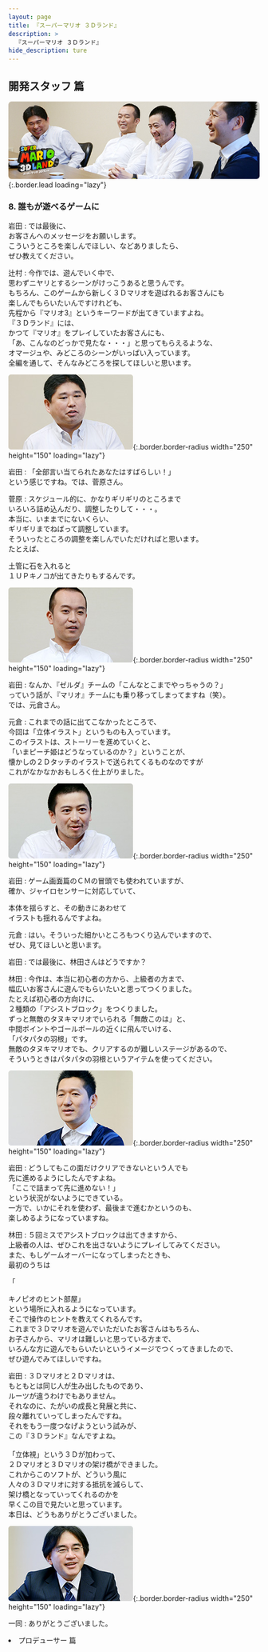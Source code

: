 ```yaml
---
layout: page
title: 『スーパーマリオ ３Ｄランド』
description: >
  『スーパーマリオ ３Ｄランド』
hide_description: ture
---
```


## 開発スタッフ 篇

![](/others/interviews/jp/3ds/arej/vol1/img/mainvisual8.jpg){:.border.lead loading="lazy"}

### 8. 誰もが遊べるゲームに

岩田
: では最後に、<br>お客さんへのメッセージをお願いします。<br>こういうところを楽しんでほしい、などありましたら、<br>ぜひ教えてください。

辻村
: 今作では、遊んでいく中で、<br>思わずニヤリとするシーンがけっこうあると思うんです。<br>もちろん、このゲームから新しく３Ｄマリオを遊ばれるお客さんにも<br>楽しんでもらいたいんですけれども、<br>先程から『マリオ3』というキーワードが出てきていますよね。<br>『３Ｄランド』には、<br>かつて『マリオ』をプレイしていたお客さんにも、<br>「あ、こんなのどっかで見たな・・・」と思ってもらえるような、<br>オマージュや、みどころのシーンがいっぱい入っています。<br>全編を通して、そんなみどころを探してほしいと思います。

![](/others/interviews/jp/3ds/arej/vol1/img/photo21.jpg){:.border.border-radius width="250" height="150"  loading="lazy"}

岩田
: 「全部言い当てられたあなたはすばらしい！」<br>という感じですね。では、菅原さん。

菅原
: スケジュール的に、かなりギリギリのところまで<br>いろいろ詰め込んだり、調整したりして・・・。<br>本当に、いままでにないくらい、<br>ギリギリまでねばって調整しています。<br>そういったところの調整を楽しんでいただければと思います。<br>たとえば、

土管に石を入れると<br>１ＵＰキノコが出てきたりもするんです。

![](/others/interviews/jp/3ds/arej/vol1/img/photo22.jpg){:.border.border-radius width="250" height="150"  loading="lazy"}

岩田
: なんか、『ゼルダ』チームの「こんなとこまでやっちゃうの？」<br>っていう話が、『マリオ』チームにも乗り移ってしまってますね（笑）。<br>では、元倉さん。

元倉
: これまでの話に出てこなかったところで、<br>今回は「立体イラスト」というものも入っています。<br>このイラストは、ストーリーを進めていくと、<br>「いまピーチ姫はどうなっているのか？」ということが、<br>懐かしの２Ｄタッチのイラストで送られてくるものなのですが<br>これがなかなかおもしろく仕上がりました。

![](/others/interviews/jp/3ds/arej/vol1/img/photo23.jpg){:.border.border-radius width="250" height="150"  loading="lazy"}

岩田
: ゲーム画面篇のＣＭの冒頭でも使われていますが、<br>確か、ジャイロセンサーに対応していて、<br>

本体を揺らすと、その動きにあわせて<br>イラストも揺れるんですよね。

元倉
: はい。そういった細かいところもつくり込んでいますので、<br>ぜひ、見てほしいと思います。

岩田
: では最後に、林田さんはどうですか？

林田
: 今作は、本当に初心者の方から、上級者の方まで、<br>幅広いお客さんに遊んでもらいたいと思ってつくりました。<br>たとえば初心者の方向けに、<br>２種類の「アシストブロック」をつくりました。<br>ずっと無敵のタヌキマリオでいられる「無敵このは」と、<br>中間ポイントやゴールポールの近くに飛んでいける、<br>「パタパタの羽根」です。<br>無敵のタヌキマリオでも、クリアするのが難しいステージがあるので、<br>そういうときはパタパタの羽根というアイテムを使ってください。

![](/others/interviews/jp/3ds/arej/vol1/img/photo24.jpg){:.border.border-radius width="250" height="150"  loading="lazy"}

岩田
: どうしてもこの面だけクリアできないという人でも<br>先に進めるようにしたんですよね。<br>「ここで詰まって先に進めない！」<br>という状況がないようにできている。<br>一方で、いかにそれを使わず、最後まで進むかというのも、<br>楽しめるようになっていますね。

林田
: ５回ミスでアシストブロックは出てきますから、<br>上級者の人は、ぜひこれを出さないようにプレイしてみてください。<br>また、もしゲームオーバーになってしまったときも、<br>最初のうちは

「

キノピオのヒント部屋」<br>という場所に入れるようになっています。<br>そこで操作のヒントを教えてくれるんです。<br>これまで３Ｄマリオを遊んでいただいたお客さんはもちろん、<br>お子さんから、マリオは難しいと思っている方まで、<br>いろんな方に遊んでもらいたいというイメージでつくってきましたので、<br>ぜひ遊んでみてほしいですね。

岩田
: ３Ｄマリオと２Ｄマリオは、<br>もともとは同じ人が生み出したものであり、<br>ルーツが違うわけでもありません。<br>それなのに、たがいの成長と発展と共に、<br>段々離れていってしまったんですね。<br>それをもう一度つなげようという試みが、<br>この『３Ｄランド』なんですよね。<br><br>「立体視」という３Ｄが加わって、<br>２Ｄマリオと３Ｄマリオの架け橋ができました。<br>これからこのソフトが、どういう風に<br>人々の３Ｄマリオに対する抵抗を減らして、<br>架け橋となっていってくれるのかを<br>早くこの目で見たいと思っています。<br>本日は、どうもありがとうございました。

![](/others/interviews/jp/3ds/arej/vol1/img/photo25.jpg){:.border.border-radius width="250" height="150"  loading="lazy"}

一同
: ありがとうございました。

<li class="pagination-next"><span> プロデューサー 篇
